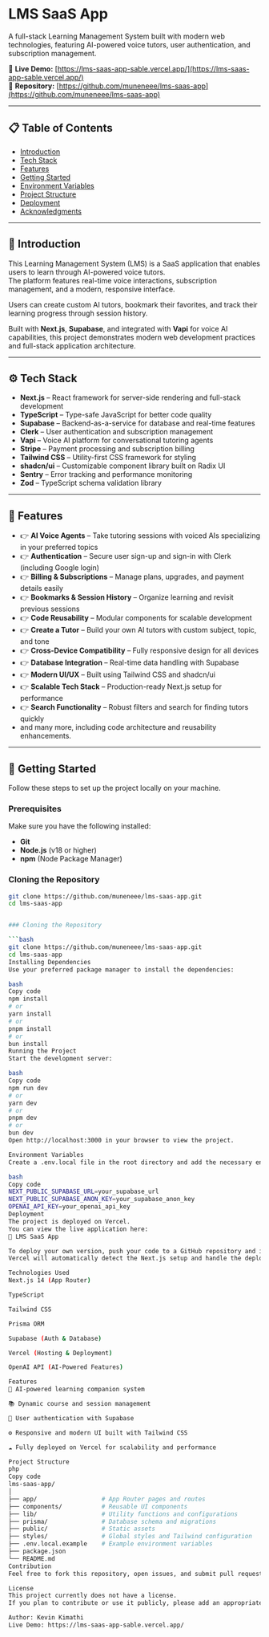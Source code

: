 # LMS SaaS App

A full-stack Learning Management System built with modern web technologies, featuring AI-powered voice tutors, user authentication, and subscription management.

🔗 **Live Demo:** [https://lms-saas-app-sable.vercel.app/](https://lms-saas-app-sable.vercel.app/)  
📂 **Repository:** [https://github.com/muneneee/lms-saas-app](https://github.com/muneneee/lms-saas-app)

---

## 📋 Table of Contents
- [Introduction](#-introduction)
- [Tech Stack](#️-tech-stack)
- [Features](#-features)
- [Getting Started](#-getting-started)
- [Environment Variables](#-environment-variables)
- [Project Structure](#-project-structure)
- [Deployment](#-deployment)
- [Acknowledgments](#acknowledgments)

---

## 🎯 Introduction

This Learning Management System (LMS) is a SaaS application that enables users to learn through AI-powered voice tutors.  
The platform features real-time voice interactions, subscription management, and a modern, responsive interface.  

Users can create custom AI tutors, bookmark their favorites, and track their learning progress through session history.  

Built with **Next.js**, **Supabase**, and integrated with **Vapi** for voice AI capabilities, this project demonstrates modern web development practices and full-stack application architecture.

---

## ⚙️ Tech Stack

- **Next.js** – React framework for server-side rendering and full-stack development  
- **TypeScript** – Type-safe JavaScript for better code quality  
- **Supabase** – Backend-as-a-service for database and real-time features  
- **Clerk** – User authentication and subscription management  
- **Vapi** – Voice AI platform for conversational tutoring agents  
- **Stripe** – Payment processing and subscription billing  
- **Tailwind CSS** – Utility-first CSS framework for styling  
- **shadcn/ui** – Customizable component library built on Radix UI  
- **Sentry** – Error tracking and performance monitoring  
- **Zod** – TypeScript schema validation library  

---

## 🔋 Features

- 👉 **AI Voice Agents** – Take tutoring sessions with voiced AIs specializing in your preferred topics  
- 👉 **Authentication** – Secure user sign-up and sign-in with Clerk (including Google login)  
- 👉 **Billing & Subscriptions** – Manage plans, upgrades, and payment details easily  
- 👉 **Bookmarks & Session History** – Organize learning and revisit previous sessions  
- 👉 **Code Reusability** – Modular components for scalable development  
- 👉 **Create a Tutor** – Build your own AI tutors with custom subject, topic, and tone  
- 👉 **Cross-Device Compatibility** – Fully responsive design for all devices  
- 👉 **Database Integration** – Real-time data handling with Supabase  
- 👉 **Modern UI/UX** – Built using Tailwind CSS and shadcn/ui  
- 👉 **Scalable Tech Stack** – Production-ready Next.js setup for performance  
- 👉 **Search Functionality** – Robust filters and search for finding tutors quickly  
- and many more, including code architecture and reusability enhancements.

---

## 🤸 Getting Started

Follow these steps to set up the project locally on your machine.

### Prerequisites

Make sure you have the following installed:

- **Git**  
- **Node.js** (v18 or higher)  
- **npm** (Node Package Manager)

### Cloning the Repository

```bash
git clone https://github.com/muneneee/lms-saas-app.git
cd lms-saas-app


### Cloning the Repository

```bash
git clone https://github.com/muneneee/lms-saas-app.git
cd lms-saas-app
Installing Dependencies
Use your preferred package manager to install the dependencies:

bash
Copy code
npm install
# or
yarn install
# or
pnpm install
# or
bun install
Running the Project
Start the development server:

bash
Copy code
npm run dev
# or
yarn dev
# or
pnpm dev
# or
bun dev
Open http://localhost:3000 in your browser to view the project.

Environment Variables
Create a .env.local file in the root directory and add the necessary environment variables. Example:

bash
Copy code
NEXT_PUBLIC_SUPABASE_URL=your_supabase_url
NEXT_PUBLIC_SUPABASE_ANON_KEY=your_supabase_anon_key
OPENAI_API_KEY=your_openai_api_key
Deployment
The project is deployed on Vercel.
You can view the live application here:
🔗 LMS SaaS App

To deploy your own version, push your code to a GitHub repository and import it into Vercel.
Vercel will automatically detect the Next.js setup and handle the deployment.

Technologies Used
Next.js 14 (App Router)

TypeScript

Tailwind CSS

Prisma ORM

Supabase (Auth & Database)

Vercel (Hosting & Deployment)

OpenAI API (AI-Powered Features)

Features
🧠 AI-powered learning companion system

📚 Dynamic course and session management

👤 User authentication with Supabase

⚙️ Responsive and modern UI built with Tailwind CSS

☁️ Fully deployed on Vercel for scalability and performance

Project Structure
php
Copy code
lms-saas-app/
│
├── app/                  # App Router pages and routes
├── components/           # Reusable UI components
├── lib/                  # Utility functions and configurations
├── prisma/               # Database schema and migrations
├── public/               # Static assets
├── styles/               # Global styles and Tailwind configuration
├── .env.local.example    # Example environment variables
├── package.json
└── README.md
Contribution
Feel free to fork this repository, open issues, and submit pull requests to enhance the project.

License
This project currently does not have a license.
If you plan to contribute or use it publicly, please add an appropriate open-source license.

Author: Kevin Kimathi
Live Demo: https://lms-saas-app-sable.vercel.app/

